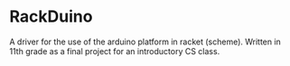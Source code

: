 RackDuino
=========

A driver for the use of the arduino platform in racket (scheme). Written in 11th grade as a final project for an introductory CS class.

